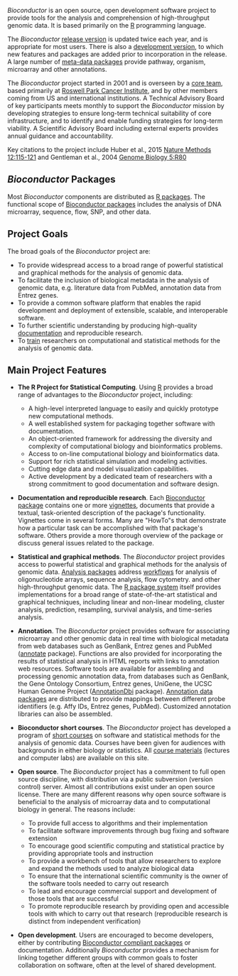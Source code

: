 _Bioconductor_ is an open source, open development software project to
provide tools for the analysis and comprehension of high-throughput
genomic data.  It is based primarily on the
[R](http://www.r-project.org) programming language.

The _Bioconductor_ [release version](/packages/release/bioc/) is updated
twice each year, and is appropriate for most users. There is also a
[development version](/packages/devel/bioc), to which new features and
packages are added prior to incorporation in the release. A large
number of [meta-data packages](/packages/release/data/annotation)
provide pathway, organism, microarray and other annotations.

The _Bioconductor_ project started in 2001 and is overseen by a [core
team](/about/core-team/), based primarily at [Roswell Park Cancer
Institute](https://www.roswellpark.org), and by other members coming
from US and international institutions. A Technical Advisory Board of
key participants meets monthly to support the _Bioconductor_ mission
by developing strategies to ensure long-term technical suitability of
core infrastructure, and to identify and enable funding strategies for
long-term viability. A Scientific Advisory Board including external
experts provides annual guidance and accountability.

Key citations to the project include Huber et al., 2015 [Nature
Methods 12:115-121][1] and Gentleman et al., 2004 [Genome Biology
5:R80][2]

[1]: http://www.nature.com/nmeth/journal/v12/n2/abs/nmeth.3252.html
[2]: http://genomebiology.com/content/pdf/gb-2004-5-10-r80.pdf

## _Bioconductor_ Packages

Most _Bioconductor_ components are distributed as [R
packages](http://cran.r-project.org/doc/FAQ/R-FAQ.html#R-Add_002dOn-Packages).
The functional scope of [Bioconductor packages](/packages/release/bioc/)
includes the analysis of DNA microarray, sequence, flow, SNP, and other data.

## Project Goals

The broad goals of the _Bioconductor_ project are:

* To provide widespread access to a broad range of powerful statistical
  and graphical methods for the analysis of genomic data.
* To facilitate the inclusion of biological metadata in the analysis of
  genomic data, e.g. literature data from PubMed, annotation data from
  Entrez genes.
* To provide a common software platform that enables the rapid development
  and deployment of extensible, scalable, and interoperable software.
* To further scientific understanding by producing high-quality
  [documentation](/help/package-vignettes/) and reproducible research.
* To [train](/help/course-materials/) researchers on computational and
  statistical methods for the analysis of genomic data.

## Main Project Features

* **The R Project for Statistical Computing**. Using
  [R](http://www.r-project.org) provides a broad range of advantages
  to the _Bioconductor_ project, including:
  * A high-level interpreted language to easily and quickly prototype
    new computational methods.
  * A well established system for packaging together software with
    documentation.
  * An object-oriented framework for addressing the diversity and
    complexity of computational biology and bioinformatics problems.
  * Access to on-line computational biology and bioinformatics data.
  * Support for rich statistical simulation and modeling activities.
  * Cutting edge data and model visualization capabilities.
  * Active development by a dedicated team of researchers with a
    strong commitment to good documentation and software design.

* **Documentation and reproducible research**. Each [Bioconductor
  package](/packages/release/bioc/) contains one or more
  [vignettes](/help/package-vignettes/), documents that provide a
  textual, task-oriented description of the package's functionality.
  Vignettes come in several forms. Many are "HowTo"s that demonstrate
  how a particular task can be accomplished with that package's software.
  Others provide a more thorough overview of the package or discuss general
  issues related to the package.

* **Statistical and graphical methods**. The _Bioconductor_ project
  provides access to powerful statistical and graphical methods for
  the analysis of genomic data.
  [Analysis packages](/packages/release/bioc/) address
  [workflows](/packages/release/workflows/) for analysis of
  oligonucleotide arrays, sequence analysis, flow cytometry. and other
  high-throughput genomic data.  The
  [R package system](http://cran.r-project.org/doc/FAQ/R-FAQ.html#R-Add_002dOn-Packages)
  itself provides implementations for a broad range of
  state-of-the-art statistical and graphical techniques, including
  linear and non-linear modeling, cluster analysis, prediction,
  resampling, survival analysis, and time-series analysis.

* **Annotation**. The _Bioconductor_ project provides software for
  associating microarray and other genomic data in real time with
  biological metadata from web databases such as GenBank, Entrez genes
  and PubMed ([annotate](/packages/release/bioc/html/annotate.html)
  package).  Functions are also provided for incorporating the results
  of statistical analysis in HTML reports with links to annotation web
  resources.  Software tools are available for assembling and
  processing genomic annotation data, from databases such as GenBank,
  the Gene Ontology Consortium, Entrez genes, UniGene, the UCSC Human
  Genome Project
  ([AnnotationDbi](/packages/release/bioc/html/AnnotationDbi.html)
  package).  [Annotation data packages](/packages/release/data/annotation/)
  are distributed to provide mappings between different probe
  identifiers (e.g. Affy IDs, Entrez genes, PubMed). Customized
  annotation libraries can also be assembled.

* **Bioconductor short courses**. The _Bioconductor_ project has developed a
  program of [short courses](/help/course-materials/) on software and
  statistical methods for the analysis of genomic data. Courses have been
  given for audiences with backgrounds in either biology or statistics. All
  [course materials](/help/course-materials/) (lectures and computer labs)
  are available on this site.

* **Open source**. The _Bioconductor_ project has a commitment to full
  open source discipline, with distribution via a public subversion
  (version control) server. Almost all contributions exist under an
  open source license. There are many different reasons why open
  source software is beneficial to the analysis of microarray data and
  to computational biology in general. The reasons include:
  * To provide full access to algorithms and their implementation
  * To facilitate software improvements through bug fixing and software
    extension
  * To encourage good scientific computing and statistical practice by
    providing appropriate tools and instruction
  * To provide a workbench of tools that allow researchers to explore and
    expand the methods used to analyze biological data
  * To ensure that the international scientific community is the owner of
    the software tools needed to carry out research
  * To lead and encourage commercial support and development of those tools
    that are successful
  * To promote reproducible research by providing open and accessible tools
    with which to carry out that research (reproducible research is distinct
    from independent verification)

* **Open development**. Users are encouraged to become developers, either
  by contributing
  [Bioconductor compliant packages](/developers/package-guidelines/)
  or documentation. Additionally _Bioconductor_ provides a mechanism for
  linking together different groups with common goals to foster
  collaboration on software, often at the level of shared development.
